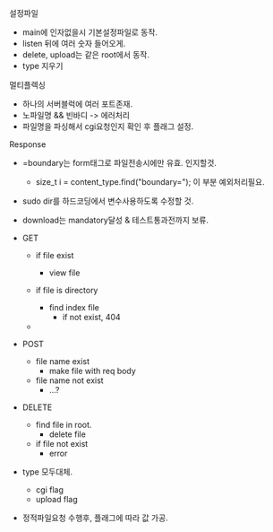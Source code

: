 설정파일
- main에 인자없을시 기본설정파일로 동작.
- listen 뒤에 여러 숫자 들어오게.
- delete, upload는 같은 root에서 동작.
- type 지우기

멀티플렉싱
-  하나의 서버블럭에 여러 포트존재.
-  노파일명 && 빈바디 -> 에러처리
-  파일명을 파싱해서 cgi요청인지 확인 후 플래그 설정.

Response
- =boundary는 form태그로 파일전송시에만 유효. 인지할것.
  - size_t i = content_type.find("boundary="); 이 부분 예외처리필요.
- sudo dir를 하드코딩에서 변수사용하도록 수정할 것.
- download는 mandatory달성 & 테스트통과전까지 보류.


- GET
  - if file exist
    - view file
  - if file is directory
    - find index file
      - if not exist, 404

  -

- POST
  - file name exist
    - make file with req body
  - file name not exist
    - ...?

- DELETE
  - find file in root.
    - delete file
  - if file not exist
    - error

- type 모두대체.
  - cgi flag
  - upload flag
- 정적파일요청 수행후, 플래그에 따라 값 가공.